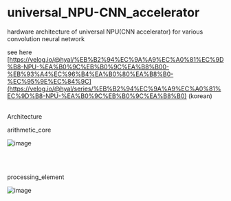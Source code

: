 # universal_NPU-CNN_accelerator
hardware architecture of universal NPU(CNN accelerator) for various convolution neural network

see here [https://velog.io/@hyal/%EB%B2%94%EC%9A%A9%EC%A0%81%EC%9D%B8-NPU-%EA%B0%9C%EB%B0%9C%EA%B8%B00-%EB%93%A4%EC%96%B4%EA%B0%80%EA%B8%B0-%EC%95%9E%EC%84%9C](https://velog.io/@hyal/series/%EB%B2%94%EC%9A%A9%EC%A0%81%EC%9D%B8-NPU-%EA%B0%9C%EB%B0%9C%EA%B8%B0) (korean)
<br/>
<br/>

Architecture

arithmetic_core

![image](https://github.com/thousrm/universal_NPU-CNN_accelerator/assets/101848060/c036ea54-cd50-4597-9843-1f02eb32852b)



&nbsp;
<br/>
<br/>

processing_element

![image](https://github.com/thousrm/universal_NPU-CNN_accelerator/assets/101848060/a979a3bd-e9e0-43e2-828a-0888501a17c8)


